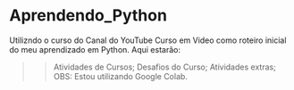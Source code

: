 # Aprendendo_Python
Utilizndo o curso do Canal do YouTube Curso em Video como roteiro inicial do meu aprendizado em Python. Aqui estarão:
>>Atividades de Cursos;
>>Desafios do Curso;
>>Atividades extras;
>>OBS: Estou utilizando Google Colab.
